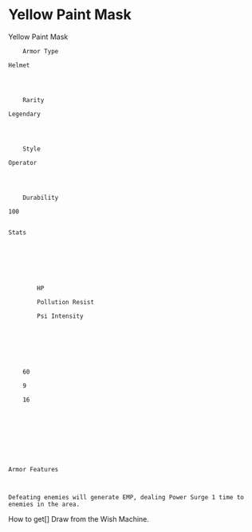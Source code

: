 # Yellow Paint Mask

Yellow Paint Mask


	
		
		
	
	



	
		Armor Type
	
	Helmet



	
		Rarity
	
	Legendary



	
		Style
	
	Operator



	
		Durability
	
	100


	Stats

	
	
	
	
		
		
			HP
		
			Pollution Resist
		
			Psi Intensity
		
		
	
	
	
	
	
		60
	
		9
	
		16
	
	
	






	Armor Features


	
	Defeating enemies will generate EMP, dealing Power Surge 1 time to enemies in the area.







How to get[]
Draw from the Wish Machine.
